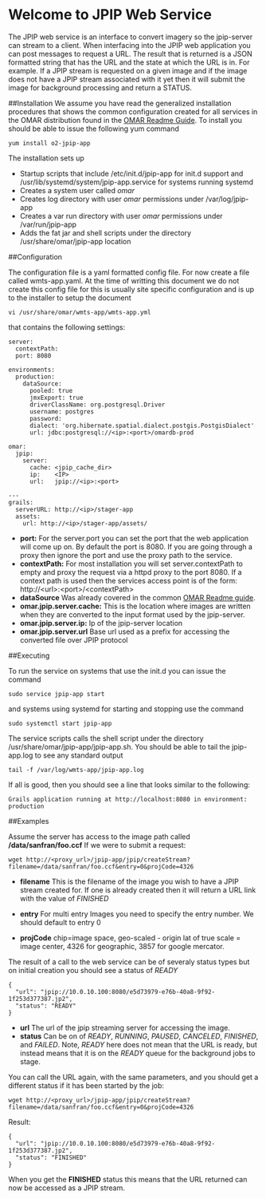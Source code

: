 # Welcome to JPIP Web Service

The JPIP web service is an interface to convert imagery so the jpip-server can stream to a client.  When interfacing into the JPIP web application you can post messages to request a URL. The result that is returned is a JSON formatted string that has the URL and the state at which the URL is in.  For example.  If a JPIP stream is requested on a given image and if the image does not have a JPIP stream associated with it yet then it will submit the image for background processing and return a STATUS.  

##Installation
We assume you have read the generalized installation procedures that shows the common configuration created for all services in the OMAR distribution found in the [OMAR Readme Guide](../README.md).  To install you should be able to issue the following yum command

```
yum install o2-jpip-app
```

The installation sets up

* Startup scripts that include /etc/init.d/jpip-app for init.d support and /usr/lib/systemd/system/jpip-app.service for systems running systemd
* Creates a system user called *omar*
* Creates log directory with user *omar* permissions under /var/log/jpip-app
* Creates a var run directory with user *omar* permissions under /var/run/jpip-app
* Adds the fat jar and shell scripts under the directory /usr/share/omar/jpip-app location

##Configuration

The configuration file is a yaml formatted config file.   For now create a file called wmts-app.yaml.  At the time of writting this document we do not create this config file for this is usually site specific configuration and is up to the installer to setup the document

```
vi /usr/share/omar/wmts-app/wmts-app.yml
```

 that contains the following settings:

```
server:
  contextPath:
  port: 8080

environments:
  production:
    dataSource:
      pooled: true
      jmxExport: true
      driverClassName: org.postgresql.Driver
      username: postgres
      password:
      dialect: 'org.hibernate.spatial.dialect.postgis.PostgisDialect'
      url: jdbc:postgresql://<ip>:<port>/omardb-prod

omar:
  jpip:
    server:
      cache: <jpip_cache_dir>
      ip:    <IP>
      url:   jpip://<ip>:<port>

---
grails:
  serverURL: http://<ip>/stager-app
  assets:
    url: http://<ip>/stager-app/assets/

```

* **port:** For the server.port you can set the port that the web application will come up on.  By default the port is 8080.  If you are going through a proxy then ignore the port and use the proxy path to the service.
* **contextPath:** For most installation you will set server.contextPath to empty and proxy the request via a httpd proxy to the port 8080.  If a context path is used then the services access point is of the form: http://\<url>:\<port>/\<contextPath>
* **dataSource** Was already covered in the common [OMAR Readme guide](../README.md).
* **omar.jpip.server.cache:** This is the location where images are written when they are converted to the input format used by the jpip-server.
* **omar.jpip.server.ip:** Ip of the jpip-server location 
* **omar.jpip.server.url** Base url used as a prefix for accessing the converted file over JPIP protocol

##Executing

To run the service on systems that use the init.d you can issue the command

```
sudo service jpip-app start
```

and systems using systemd for starting and stopping use the command

```
sudo systemctl start jpip-app
```

The service scripts calls the shell script under the directory /usr/share/omar/jpip-app/jpip-app.sh.   You should be able to tail the jpip-app.log to see any standard output

```
tail -f /var/log/wmts-app/jpip-app.log
```

If all is good, then you should see a line that looks similar to the following:

```
Grails application running at http://localhost:8080 in environment: production
```

##Examples

Assume the server has access to the image path called  **/data/sanfran/foo.ccf** If we were to submit a request:

```
wget http://<proxy_url>/jpip-app/jpip/createStream?filename=/data/sanfran/foo.ccf&entry=0&projCode=4326

```

* **filename** This is the filename of the image you wish to have a JPIP stream created for. If one is already created then it will return a URL link with the value of *FINISHED*
* **entry** For multi entry Images you need to specify the entry number. We should default to entry 0

* **projCode** chip=image space, geo-scaled - origin lat of true scale = image center, 4326 for geographic, 3857 for google mercator.


The result of a call to the web service can be of severaly status types but on initial creation you should see a status of *READY*

```
{
  "url": "jpip://10.0.10.100:8080/e5d73979-e76b-40a8-9f92-1f253d377387.jp2",
  "status": "READY"
}
```
* **url** The url of the jpip streaming server for accessing the image.
* **status** Can be on of *READY*, *RUNNING*, *PAUSED*, *CANCELED*, *FINISHED*, and *FAILED*.  Note, *READY* here does not mean that the URL is ready, but instead means that it is on the *READY* queue for the background jobs to stage. 

You can call the URL again, with the same parameters, and you should get a different status if it has been started by the job:

```
wget http://<proxy_url>/jpip-app/jpip/createStream?filename=/data/sanfran/foo.ccf&entry=0&projCode=4326
```

Result:

```
{
  "url": "jpip://10.0.10.100:8080/e5d73979-e76b-40a8-9f92-1f253d377387.jp2",
  "status": "FINISHED"
}
```

When you get the **FINISHED** status this means that the URL returned can now be accessed as a JPIP stream.

